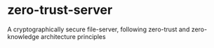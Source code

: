# zero-trust-server
A cryptographically secure file-server, following zero-trust and zero-knowledge architecture principles
